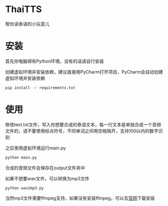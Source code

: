 # ThaiTTS
帮你读泰语的小玩意儿
# 安装
首先你电脑得有Python环境，没有的话请自行安装

创建虚拟环境并安装依赖，建议直接用PyCharm打开项目，PyCharm会自动创建虚拟环境并安装依赖
```bash
pip install -r requirements.txt
```
# 使用
修改text.txt文件，写入你想要合成的泰语文本，每一行文本是单独合成一个音频文件的，请不要使用标点符号，不同单词之间用空格隔开，支持100以内的数字识别

之后使用虚拟环境运行main.py
```bash
python main.py
```
合成的音频文件会保存在output文件夹中

如果不想要wav文件，可以转换为mp3文件
```bash
python wav2mp3.py
```
当然mp3文件需要ffmpeg支持，如果没有安装ffmpeg，可以去[官网](https://ffmpeg.org/download.html)下载安装